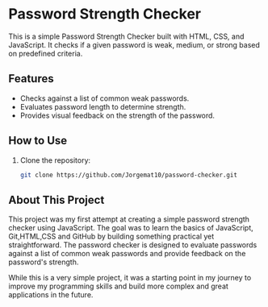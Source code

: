 # Password Strength Checker

This is a simple Password Strength Checker built with HTML, CSS, and JavaScript. It checks if a given password is weak, medium, or strong based on predefined criteria.

## Features
- Checks against a list of common weak passwords.
- Evaluates password length to determine strength.
- Provides visual feedback on the strength of the password.

## How to Use
1. Clone the repository:
   ```bash
   git clone https://github.com/Jorgemat10/password-checker.git

## About This Project
This project was my first attempt at creating a simple password strength checker using JavaScript. The goal was to learn the basics of JavaScript, Git,HTML,CSS and GitHub by building something practical yet straightforward. The password checker is designed to evaluate passwords against a list of common weak passwords and provide feedback on the password's strength.

While this is a very simple project, it was a starting point in my journey to improve my programming skills and build more complex and great applications in the future.
